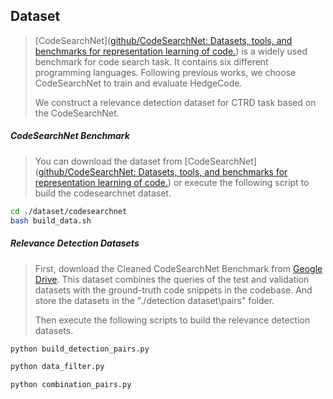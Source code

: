 ## Dataset

> [CodeSearchNet]([github/CodeSearchNet: Datasets, tools, and benchmarks for representation learning of code.](https://github.com/github/CodeSearchNet/tree/master)) is a widely used benchmark for code search task. It contains six different programming languages. Following previous works, we choose CodeSearchNet to train and evaluate HedgeCode. 
>
> We construct a relevance detection dataset for CTRD task based on the CodeSearchNet.

##### CodeSearchNet Benchmark

> You can download the dataset from [CodeSearchNet]([github/CodeSearchNet: Datasets, tools, and benchmarks for representation learning of code.](https://github.com/github/CodeSearchNet/tree/master)) or execute the following script to build the codesearchnet dataset.

~~~bash
cd ./dataset/codesearchnet 
bash build_data.sh
~~~

##### Relevance Detection Datasets 

> First, download the Cleaned CodeSearchNet Benchmark from [Geogle Drive](https://drive.google.com/file/d/1rd2Tc6oUWBo7JouwexW3ksQ0PaOhUr6h/view). This dataset combines the queries of the test and validation datasets with the ground-truth code snippets in the codebase. And store the datasets in the "./detection dataset\pairs" folder.
> 
> Then execute the following scripts to build the relevance detection datasets.

~~~bash
python build_detection_pairs.py

python data_filter.py

python combination_pairs.py
~~~

